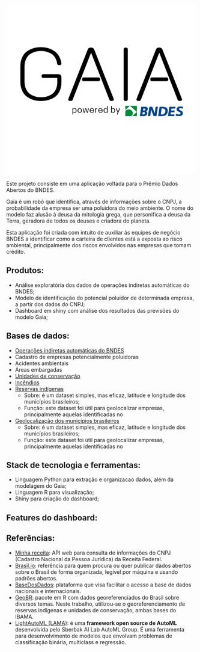 <p align="center">
  <img width="500" height="450" src="https://github.com/pbizil/gaia_bndes/blob/main/gaia_bndes.png">
</p>

Este projeto consiste em uma aplicação voltada para o Prêmio Dados Abertos do BNDES. 

Gaia é um robô que identifica, através de informações sobre o CNPJ, a probabilidade da empresa ser uma poluidora do meio ambiente. O nome do modelo faz alusão à deusa da mitologia grega, que personifica a deusa da Terra, geradora de todos os deuses e criadora do planeta. 

Esta aplicação foi criada com intuito de auxiliar às equipes de negócio BNDES a identificar como a carteira de clientes está a exposta ao risco ambiental, principalmente dos riscos envolvidos nas empresas que tomam crédito. 

## Produtos:

- Análise exploratória dos dados de operações indiretas automáticas do BNDES;
- Modelo de identificação do potencial poluidor de determinada empresa, a partir dos dados do CNPJ;
- Dashboard em shiny com análise dos resultados das previsões do modelo Gaia;


## Bases de dados:

- [Operações indiretas automáticas do BNDES]() 
- Cadastro de empresas potencialmente poluidoras
- Acidentes ambientais
- Áreas embargadas 
- [Unidades de conservação](https://dados.gov.br/dataset/unidadesdeconservacao)
- [Incêndios](https://dados.gov.br/dataset/unidadesdeconservacao)
- [Reservas indígenas](https://github.com/kelvins/Municipios-Brasileiros)
   - Sobre: é um dataset simples, mas eficaz, latitude e longitude dos municípios brasileiros;
   - Função: este dataset foi útil para geolocalizar empresas, principalmente aquelas identificadas no 
- [Geolocalização dos municípios brasileiros](https://github.com/kelvins/Municipios-Brasileiros)
   - Sobre: é um dataset simples, mas eficaz, latitude e longitude dos municípios brasileiros;
   - Função: este dataset foi útil para geolocalizar empresas, principalmente aquelas identificadas no 


## Stack de tecnologia e ferramentas:

- Linguagem Python para extração e organizacao dados, além da modelagem do Gaia;
- Linguagem R para visualização;
- Shiny para criação do dashboard;

## Features do dashboard:


## Referências:

- [Minha receita](https://github.com/cuducos/minha-receita): API web para consulta de informações do CNPJ (Cadastro Nacional da Pessoa Jurídica) da Receita Federal.
- [Brasil.io](https://github.com/turicas/brasil.io): referência para quem procura ou quer publicar dados abertos sobre o Brasil de forma organizada, legível por máquina e usando padrões abertos. 
- [BaseDosDados](https://basedosdados.org/): plataforma que visa facilitar o acesso a base de dados nacionais e internacionais. 
- [GeoBR](https://github.com/ipeaGIT/geobr): pacote em R com dados georeferenciados do Brasil sobre diversos temas. Neste trabalho, utilizou-se o georeferenciamento de reservas indígenas e unidades de conservação, ambas bases do IBAMA.
- [LightAutoML (LAMA)](https://github.com/sberbank-ai-lab/LightAutoML): é uma **framework open source de AutoML** desenvolvida pelo Sberbak AI Lab AutoML Group. É uma ferramenta para desenvolvimento de modelos que envolvam problemas de classificação binária, multiclass e regressão. 





